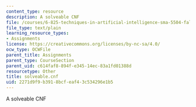 ```yaml
---
content_type: resource
description: A solveable CNF
file: /courses/6-825-techniques-in-artificial-intelligence-sma-5504-fall-2002/2271d9f9b3918bcfeaf43c534296e1b5_solveable.cnf
file_type: text/plain
learning_resource_types:
- Assignments
license: https://creativecommons.org/licenses/by-nc-sa/4.0/
ocw_type: OCWFile
parent_title: Assignments
parent_type: CourseSection
parent_uid: c614faf8-894f-e345-14ec-83a1fd01388d
resourcetype: Other
title: solveable.cnf
uid: 2271d9f9-b391-8bcf-eaf4-3c534296e1b5
---
```

A solveable CNF